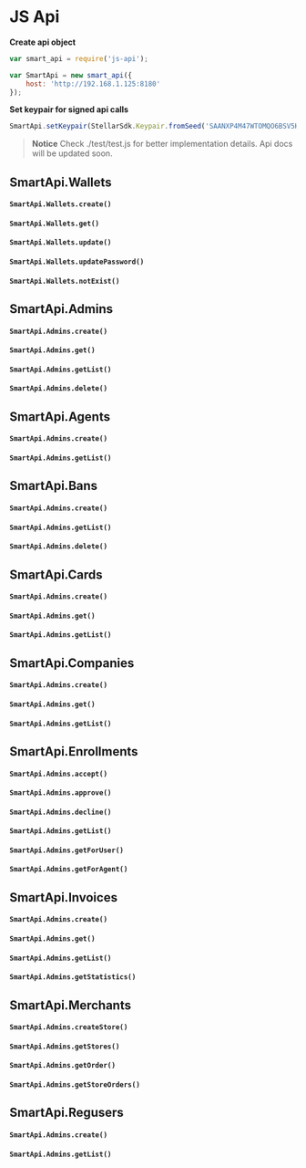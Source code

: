 # JS Api

**Create api object**

```js
var smart_api = require('js-api');

var SmartApi = new smart_api({
    host: 'http://192.168.1.125:8180'
});
```

**Set keypair for signed api calls**

```js
SmartApi.setKeypair(StellarSdk.Keypair.fromSeed('SAANXP4M47WTOMQO6BSV5HQOZBJDF3LOR3WD4D2MOF452O7ESPJMDLET'));
```

> **Notice** Check ./test/test.js for better implementation details. Api docs will be updated soon.

## SmartApi.Wallets
#### `SmartApi.Wallets.create()`
#### `SmartApi.Wallets.get()`
#### `SmartApi.Wallets.update()`
#### `SmartApi.Wallets.updatePassword()`
#### `SmartApi.Wallets.notExist()`

## SmartApi.Admins
#### `SmartApi.Admins.create()`
#### `SmartApi.Admins.get()`
#### `SmartApi.Admins.getList()`
#### `SmartApi.Admins.delete()`

## SmartApi.Agents
#### `SmartApi.Admins.create()`
#### `SmartApi.Admins.getList()`

## SmartApi.Bans
#### `SmartApi.Admins.create()`
#### `SmartApi.Admins.getList()`
#### `SmartApi.Admins.delete()`

## SmartApi.Cards
#### `SmartApi.Admins.create()`
#### `SmartApi.Admins.get()`
#### `SmartApi.Admins.getList()`

## SmartApi.Companies
#### `SmartApi.Admins.create()`
#### `SmartApi.Admins.get()`
#### `SmartApi.Admins.getList()`

## SmartApi.Enrollments
#### `SmartApi.Admins.accept()`
#### `SmartApi.Admins.approve()`
#### `SmartApi.Admins.decline()`
#### `SmartApi.Admins.getList()`
#### `SmartApi.Admins.getForUser()`
#### `SmartApi.Admins.getForAgent()`

## SmartApi.Invoices
#### `SmartApi.Admins.create()`
#### `SmartApi.Admins.get()`
#### `SmartApi.Admins.getList()`
#### `SmartApi.Admins.getStatistics()`

## SmartApi.Merchants
#### `SmartApi.Admins.createStore()`
#### `SmartApi.Admins.getStores()`
#### `SmartApi.Admins.getOrder()`
#### `SmartApi.Admins.getStoreOrders()`

## SmartApi.Regusers
#### `SmartApi.Admins.create()`
#### `SmartApi.Admins.getList()`
